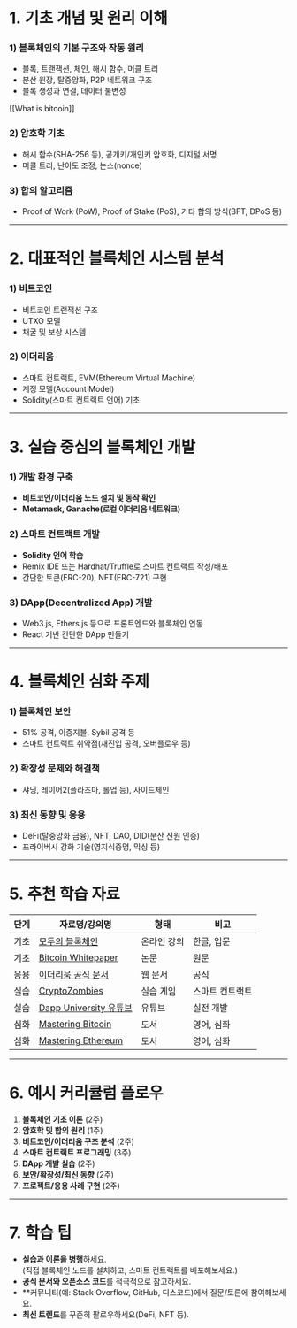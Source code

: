 
# 1. **기초 개념 및 원리 이해**

### 1) 블록체인의 기본 구조와 작동 원리

- 블록, 트랜잭션, 체인, 해시 함수, 머클 트리
- 분산 원장, 탈중앙화, P2P 네트워크 구조
- 블록 생성과 연결, 데이터 불변성

[[What is bitcoin]]

### 2) 암호학 기초

- 해시 함수(SHA-256 등), 공개키/개인키 암호화, 디지털 서명
- 머클 트리, 난이도 조정, 논스(nonce)

### 3) 합의 알고리즘

- Proof of Work (PoW), Proof of Stake (PoS), 기타 합의 방식(BFT, DPoS 등)

---

# 2. **대표적인 블록체인 시스템 분석**

### 1) 비트코인

- 비트코인 트랜잭션 구조
- UTXO 모델
- 채굴 및 보상 시스템

### 2) 이더리움

- 스마트 컨트랙트, EVM(Ethereum Virtual Machine)
- 계정 모델(Account Model)
- Solidity(스마트 컨트랙트 언어) 기초

---

# 3. **실습 중심의 블록체인 개발**

### 1) 개발 환경 구축

- **비트코인/이더리움 노드 설치 및 동작 확인**
- **Metamask, Ganache(로컬 이더리움 네트워크)**

### 2) 스마트 컨트랙트 개발

- **Solidity 언어 학습**
- Remix IDE 또는 Hardhat/Truffle로 스마트 컨트랙트 작성/배포
- 간단한 토큰(ERC-20), NFT(ERC-721) 구현

### 3) DApp(Decentralized App) 개발

- Web3.js, Ethers.js 등으로 프론트엔드와 블록체인 연동
- React 기반 간단한 DApp 만들기

---

# 4. **블록체인 심화 주제**

### 1) 블록체인 보안

- 51% 공격, 이중지불, Sybil 공격 등
- 스마트 컨트랙트 취약점(재진입 공격, 오버플로우 등)

### 2) 확장성 문제와 해결책

- 샤딩, 레이어2(플라즈마, 롤업 등), 사이드체인

### 3) 최신 동향 및 응용

- DeFi(탈중앙화 금융), NFT, DAO, DID(분산 신원 인증)
- 프라이버시 강화 기술(영지식증명, 믹싱 등)

---

# 5. **추천 학습 자료**

|단계|자료명/강의명|형태|비고|
|---|---|---|---|
|기초|[모두의 블록체인](https://www.inflearn.com/course/%EB%AA%A8%EB%91%90%EC%9D%98-%EB%B8%94%EB%A1%9D%EC%B2%B4%EC%9D%B8)|온라인 강의|한글, 입문|
|기초|[Bitcoin Whitepaper](https://bitcoin.org/bitcoin.pdf)|논문|원문|
|응용|[이더리움 공식 문서](https://ethereum.org/ko/developers/docs/)|웹 문서|공식|
|실습|[CryptoZombies](https://cryptozombies.io/)|실습 게임|스마트 컨트랙트|
|실습|[Dapp University 유튜브](https://www.youtube.com/c/DappUniversity)|유튜브|실전 개발|
|심화|[Mastering Bitcoin](https://github.com/bitcoinbook/bitcoinbook)|도서|영어, 심화|
|심화|[Mastering Ethereum](https://github.com/ethereumbook/ethereumbook)|도서|영어, 심화|

---

# 6. **예시 커리큘럼 플로우**

1. **블록체인 기초 이론** (2주)
2. **암호학 및 합의 원리** (1주)
3. **비트코인/이더리움 구조 분석** (2주)
4. **스마트 컨트랙트 프로그래밍** (3주)
5. **DApp 개발 실습** (2주)
6. **보안/확장성/최신 동향** (2주)
7. **프로젝트/응용 사례 구현** (2주)

---

# 7. **학습 팁**

- **실습과 이론을 병행**하세요.  
    (직접 블록체인 노드를 설치하고, 스마트 컨트랙트를 배포해보세요.)
- **공식 문서와 오픈소스 코드**를 적극적으로 참고하세요.
- **커뮤니티(예: Stack Overflow, GitHub, 디스코드)에서 질문/토론에 참여해보세요.
- **최신 트렌드**를 꾸준히 팔로우하세요(DeFi, NFT 등).
